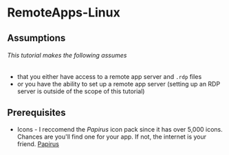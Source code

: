 # RemoteApps-Linux
## Assumptions
###### This tutorial makes the following assumes 
* that you either have access to a remote app server and `.rdp` files
* or you have the ability to set up a remote app server (setting up an RDP server is outside of the scope of this tutorial)

## Prerequisites
* Icons - I reccomend the _Papirus_ icon pack since it has over 5,000 icons. Chances are you'll find one for your app. If not, the internet is your friend. [Papirus](https://www.gnome-look.org/s/Gnome/p/1166289) 
